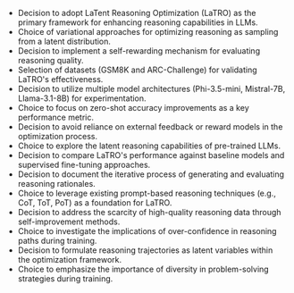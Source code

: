 - Decision to adopt LaTent Reasoning Optimization (LaTRO) as the primary framework for enhancing reasoning capabilities in LLMs.
- Choice of variational approaches for optimizing reasoning as sampling from a latent distribution.
- Decision to implement a self-rewarding mechanism for evaluating reasoning quality.
- Selection of datasets (GSM8K and ARC-Challenge) for validating LaTRO's effectiveness.
- Decision to utilize multiple model architectures (Phi-3.5-mini, Mistral-7B, Llama-3.1-8B) for experimentation.
- Choice to focus on zero-shot accuracy improvements as a key performance metric.
- Decision to avoid reliance on external feedback or reward models in the optimization process.
- Choice to explore the latent reasoning capabilities of pre-trained LLMs.
- Decision to compare LaTRO's performance against baseline models and supervised fine-tuning approaches.
- Decision to document the iterative process of generating and evaluating reasoning rationales.
- Choice to leverage existing prompt-based reasoning techniques (e.g., CoT, ToT, PoT) as a foundation for LaTRO.
- Decision to address the scarcity of high-quality reasoning data through self-improvement methods.
- Choice to investigate the implications of over-confidence in reasoning paths during training.
- Decision to formulate reasoning trajectories as latent variables within the optimization framework.
- Choice to emphasize the importance of diversity in problem-solving strategies during training.